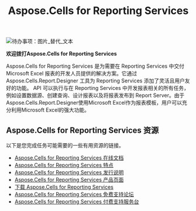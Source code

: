 ﻿---
title: Aspose.Cells for Reporting Services
type: docs
weight: 80
url: /zh/reportingservices/
is_root: true
---
![待办事项：图片_替代_文本](home_1)

**欢迎拨打Aspose.Cells for Reporting Services**

Aspose.Cells for Reporting Services 是为需要在 Reporting Services 中交付 Microsoft Excel 报表的开发人员提供的解决方案。它通过 Aspose.Cells.Report.Designer 工具为 Reporting Services 添加了灵活且用户友好的功能。 API 可以执行与在 Reporting Services 中开发报表相关的所有任务，例如设置数据源、创建查询、设计报表以及将报表发布到 Report Server。由于Aspose.Cells.Report.Designer使用Microsoft Excel作为报表模板，用户可以充分利用Microsoft Excel的强大功能。

## **Aspose.Cells for Reporting Services 资源**
以下是您完成任务可能需要的一些有用资源的链接。

- [Aspose.Cells for Reporting Services 在线文档](/cells/zh/reportingservices/)
- [Aspose.Cells for Reporting Services 特点](/cells/zh/reportingservices/features/)
- [Aspose.Cells for Reporting Services 发行说明](/cells/zh/reportingservices/release-notes/)
- [Aspose.Cells for Reporting Services 产品页面](https://products.aspose.com/cells/reporting-services/)
- [下载 Aspose.Cells for Reporting Services](https://downloads.aspose.com/cells/reportingservices)
- [Aspose.Cells for Reporting Services 免费支持论坛](https://forum.aspose.com/c/cells/9)
- [Aspose.Cells for Reporting Services 付费支持服务台](https://helpdesk.aspose.com/)
